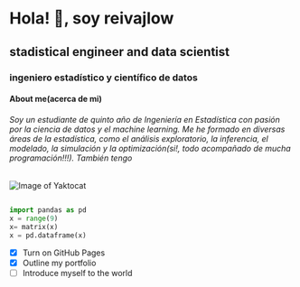 # Hola! 👋, soy reivajlow

## stadistical engineer and data scientist  

### ingeniero estadístico y científico de datos

#### About me(acerca de mi)

###### Soy un estudiante de quinto año de Ingeniería en Estadística con pasión por la ciencia de datos y el machine learning. Me he formado en diversas áreas de la estadística, como el análisis exploratorio, la inferencia, el modelado, la simulación y la optimización(si!, todo acompañado de mucha programación!!!). También tengo 

![Image of Yaktocat](https://octodex.github.com/images/yaktocat.png)

```python 

import pandas as pd
x = range(9)
x= matrix(x)
x = pd.dataframe(x)
```

- [x] Turn on GitHub Pages
- [x] Outline my portfolio
- [ ] Introduce myself to the world
